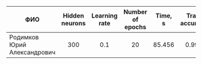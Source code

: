 | ФИО | Hidden neurons | Learning rate  | Number of epochs | Time, s | Train accuracy| Test accuracy |
| --------- |:-------------:| :-----:| :-----:|:-----:| :-----:| :-----:| 
| Родимков Юрий Александрович | 300 | 0.1 | 20 | 85.456| 0.995| 0.979|